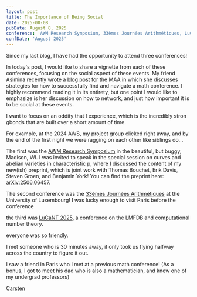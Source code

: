 ```yaml
---
layout: post
title: The Importance of Being Social
date: 2025-08-08
pubDate: August 8, 2025
conference: 'AWM Research Symposium, 33èmes Journées Arithmétiques, LuCaNT'
confDate: 'August 2025'
---
```


Since my last blog, I have had the opportunity to attend three conferences!  

In today's post, I would like to share a vignette from each of these conferences, focusing on the social aspect of these events.  My friend Asimina recently wrote a [blog post](https://maa.org/math-values/how-to-conference/) for the MAA in which she discusses strategies for how to successfully find and navigate a math conference.  I highly recommend reading it in its entirety, but one point I would like to emphasize is her discussion on how to network, and just how important it is to be social at these events.  


I want to focus on an oddity that I experience, which is the incredibly stron gbonds that are built over a short amount of time. 

For example, at the 2024 AWS, my project group clicked right away, and by the end of the first night we were ragging on each other like siblings do...

The first was the [AWM Research Symposium](https://awm-math.org/meetings/awm-research-symposium/) in the beautiful, but buggy, Madison, WI.  I was invited to speak in the special session on curves and abelian varieties in characteristic p, where I discussed the content of my new(ish) preprint, which is joint work with Thomas Bouchet, Erik Davis, Steven Groen, and Benjamin York!  You can find the preprint here: [arXiv:2506.06457](https://arxiv.org/abs/2506.06457).  

The second conference was the [33èmes Journées Arithmétiques](https://www.uni.lu/fstm-en/conferences/ja25/) at the University of Luxembourg!  I was lucky enough to visit Paris before the conference 


the third was [LuCaNT 2025](https://icerm.brown.edu/program/topical_workshop/tw-25-lucant), a conference on the LMFDB and computational number theory. 

everyone was so friendly.  

I met someone who is 30 minutes away, it only took us flying halfway across the country to figure it out.  




I saw a friend in Paris who I met at a previous math conference!  (As a bonus, I got to meet his dad who is also a mathematician, and knew one of my undergrad professors)

[Carsten](https://clhpeterson1870.github.io/)
